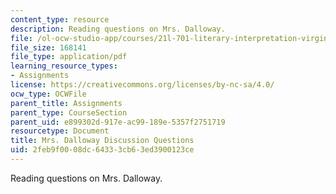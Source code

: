 ```yaml
---
content_type: resource
description: Reading questions on Mrs. Dalloway.
file: /ol-ocw-studio-app/courses/21l-701-literary-interpretation-virginia-woolfs-shakespeare-spring-2001/2feb9f0008dc64333cb63ed3900123ce_MIT21L_701S01_mrsd.pdf
file_size: 168141
file_type: application/pdf
learning_resource_types:
- Assignments
license: https://creativecommons.org/licenses/by-nc-sa/4.0/
ocw_type: OCWFile
parent_title: Assignments
parent_type: CourseSection
parent_uid: e899302d-917e-ac99-189e-5357f2751719
resourcetype: Document
title: Mrs. Dalloway Discussion Questions
uid: 2feb9f00-08dc-6433-3cb6-3ed3900123ce
---
```

Reading questions on Mrs. Dalloway.